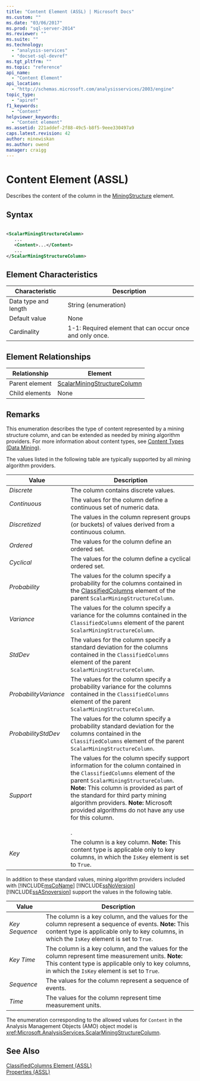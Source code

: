 ```yaml
---
title: "Content Element (ASSL) | Microsoft Docs"
ms.custom: ""
ms.date: "03/06/2017"
ms.prod: "sql-server-2014"
ms.reviewer: ""
ms.suite: ""
ms.technology: 
  - "analysis-services"
  - "docset-sql-devref"
ms.tgt_pltfrm: ""
ms.topic: "reference"
api_name: 
  - "Content Element"
api_location: 
  - "http://schemas.microsoft.com/analysisservices/2003/engine"
topic_type: 
  - "apiref"
f1_keywords: 
  - "Content"
helpviewer_keywords: 
  - "Content element"
ms.assetid: 221addef-2f88-49c5-b8f5-9eee330497a9
caps.latest.revision: 42
author: minewiskan
ms.author: owend
manager: craigg
---
```

# Content Element (ASSL)
  Describes the content of the column in the [MiningStructure](../objects/miningstructure-element-assl.md) element.  
  
## Syntax  
  
```xml  
  
<ScalarMiningStructureColumn>  
   ...  
   <Content>...</Content>  
   ...  
</ScalarMiningStructureColumn>  
```  
  
## Element Characteristics  
  
|Characteristic|Description|  
|--------------------|-----------------|  
|Data type and length|String (enumeration)|  
|Default value|None|  
|Cardinality|1-1: Required element that can occur once and only once.|  
  
## Element Relationships  
  
|Relationship|Element|  
|------------------|-------------|  
|Parent element|[ScalarMiningStructureColumn](../data-type/miningstructurecolumn-data-type-assl.md)|  
|Child elements|None|  
  
## Remarks  
 This enumeration describes the type of content represented by a mining structure column, and can be extended as needed by mining algorithm providers. For more information about content types, see [Content Types &#40;Data Mining&#41;](../../data-mining/content-types-data-mining.md).  
  
 The values listed in the following table are typically supported by all mining algorithm providers.  
  
|Value|Description|  
|-----------|-----------------|  
|*Discrete*|The column contains discrete values.|  
|*Continuous*|The values for the column define a continuous set of numeric data.|  
|*Discretized*|The values in the column represent groups (or buckets) of values derived from a continuous column.|  
|*Ordered*|The values for the column define an ordered set.|  
|*Cyclical*|The values for the column define a cyclical ordered set.|  
|*Probability*|The values for the column specify a probability for the columns contained in the [ClassifiedColumns](../collections/columns-element-assl.md) element of the parent `ScalarMiningStructureColumn`.|  
|*Variance*|The values for the column specify a variance for the columns contained in the `ClassifiedColumns` element of the parent `ScalarMiningStructureColumn`.|  
|*StdDev*|The values for the column specify a standard deviation for the columns contained in the `ClassifiedColumns` element of the parent `ScalarMiningStructureColumn`.|  
|*ProbabilityVariance*|The values for the column specify a probability variance for the columns contained in the `ClassifiedColumns` element of the parent `ScalarMiningStructureColumn`.|  
|*ProbabilityStdDev*|The values for the column specify a probability standard deviation for the columns contained in the `ClassifiedColumns` element of the parent `ScalarMiningStructureColumn`.|  
|*Support*|The values for the column specify support information for the column contained in the `ClassifiedColumns` element of the parent `ScalarMiningStructureColumn`. **Note:**  This column is provided as part of the standard for third party mining algorithm providers. **Note:**  Microsoft provided algorithms do not have any use for this column. <br /><br /> .|  
|*Key*|The column is a key column. **Note:**  This content type is applicable only to key columns, in which the `IsKey` element is set to `True`.|  
  
 In addition to these standard values, mining algorithm providers included with [!INCLUDE[msCoName](../../../includes/msconame-md.md)] [!INCLUDE[ssNoVersion](../../../includes/ssnoversion-md.md)] [!INCLUDE[ssASnoversion](../../../includes/ssasnoversion-md.md)] support the values in the following table.  
  
|Value|Description|  
|-----------|-----------------|  
|*Key Sequence*|The column is a key column, and the values for the column represent a sequence of events. **Note:**  This content type is applicable only to key columns, in which the `IsKey` element is set to `True`.|  
|*Key Time*|The column is a key column, and the values for the column represent time measurement units. **Note:**  This content type is applicable only to key columns, in which the `IsKey` element is set to `True`.|  
|*Sequence*|The values for the column represent a sequence of events.|  
|*Time*|The values for the column represent time measurement units.|  
  
 The enumeration corresponding to the allowed values for `Content` in the Analysis Management Objects (AMO) object model is <xref:Microsoft.AnalysisServices.ScalarMiningStructureColumn>.  
  
## See Also  
 [ClassifiedColumns Element &#40;ASSL&#41;](../collections/columns-element-assl.md)   
 [Properties &#40;ASSL&#41;](properties-assl.md)  
  
  
